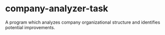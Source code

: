 # company-analyzer-task
A program which analyzes company organizational structure and identifies potential improvements. 
